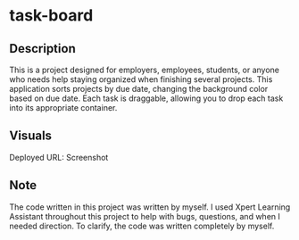 # task-board

## Description
This is a project designed for employers, employees, students, or anyone who needs help staying organized when finishing several projects. This application sorts projects by due date, changing the background color based on due date. Each task is draggable, allowing you to drop each task into its appropriate container.


## Visuals
Deployed URL: 
Screenshot 

## Note
The code written in this project was written by myself. I used Xpert Learning Assistant throughout this project to help with bugs, questions, and when I needed direction. To clarify, the code was written completely by myself.


